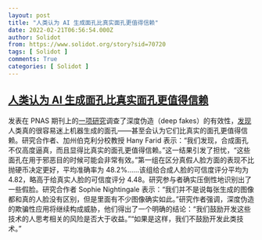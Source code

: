 ```yaml
---
layout: post
title: "人类认为 AI 生成面孔比真实面孔更值得信赖"
date: 2022-02-21T06:56:54.000Z
author: Solidot
from: https://www.solidot.org/story?sid=70720
tags: [ Solidot ]
comments: True
categories: [ Solidot ]
---
```

<!--1645426614000-->
[人类认为 AI 生成面孔比真实面孔更值得信赖](https://www.solidot.org/story?sid=70720)
------

<div>
发表在 PNAS 期刊上的<a href="https://www.pnas.org/content/119/8/e2120481119">一项研究</a>调查了深度伪造（deep fakes）的有效性，<a href="https://www.scientificamerican.com/article/humans-find-ai-generated-faces-more-trustworthy-than-the-real-thing/#" target="_blank">发现</a>人类真的很容易迷上机器生成的面孔——甚至会认为它们比真实的面孔更值得信赖。研究合作者、加州伯克利分校教授 Hany Farid 表示：“我们发现，合成面孔不仅高度逼真，而且显得比真实的面孔更值得信赖。”这一结果引发了担忧，“这些面孔在用于邪恶目的时候可能会非常有效。”第一组在区分真假人脸方面的表现不比抛硬币决定更好，平均准确率为 48.2%……该组给合成人脸的可信度评分平均为 4.82，略高于给真实人脸的可信度评分 4.48。研究参与者确实压倒性地识别出了一些假脸。研究合作者 Sophie Nightingale 表示：“我们并不是说每张生成的图像都和真的人脸没有区别，但是里面有不少图像确实如此。”研究作者强调，深度伪造的欺骗性应用将继续构成威胁，他们得出了一个明确的结论：“我们鼓励开发这些技术的人思考相关的风险是否大于收益。”“如果是这样，我们不鼓励开发此类技术。”
</div>

